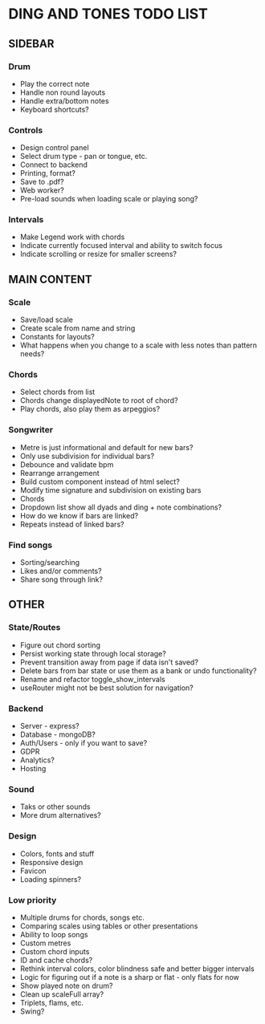 # DING AND TONES TODO LIST

## SIDEBAR

### Drum

* Play the correct note
* Handle non round layouts
* Handle extra/bottom notes
* Keyboard shortcuts?

### Controls

* Design control panel
* Select drum type - pan or tongue, etc.
* Connect to backend
* Printing, format?
* Save to .pdf?
* Web worker?
* Pre-load sounds when loading scale or playing song?

### Intervals

* Make Legend work with chords
* Indicate currently focused interval and ability to switch focus
* Indicate scrolling or resize for smaller screens?

## MAIN CONTENT

### Scale

* Save/load scale
* Create scale from name and string
* Constants for layouts?
* What happens when you change to a scale with less notes than pattern needs?

### Chords

* Select chords from list
* Chords change displayedNote to root of chord?
* Play chords, also play them as arpeggios?

### Songwriter

* Metre is just informational and default for new bars?
* Only use subdivision for individual bars?
* Debounce and validate bpm
* Rearrange arrangement
* Build custom component instead of html select?
* Modify time signature and subdivision on existing bars
* Chords
* Dropdown list show all dyads and ding + note combinations?
* How do we know if bars are linked?
* Repeats instead of linked bars?

### Find songs

* Sorting/searching
* Likes and/or comments?
* Share song through link?

## OTHER

### State/Routes

* Figure out chord sorting
* Persist working state through local storage?
* Prevent transition away from page if data isn't saved?
* Delete bars from bar state or use them as a bank or undo functionality?
* Rename and refactor toggle_show_intervals
* useRouter might not be best solution for navigation?

### Backend

* Server - express?
* Database - mongoDB?
* Auth/Users - only if you want to save?
* GDPR
* Analytics?
* Hosting

### Sound

* Taks or other sounds
* More drum alternatives?

### Design

* Colors, fonts and stuff
* Responsive design
* Favicon
* Loading spinners?

### Low priority

* Multiple drums for chords, songs etc.
* Comparing scales using tables or other presentations
* Ability to loop songs
* Custom metres
* Custom chord inputs
* ID and cache chords?
* Rethink interval colors, color blindness safe and better bigger intervals
* Logic for figuring out if a note is a sharp or flat - only flats for now
* Show played note on drum?
* Clean up scaleFull array?
* Triplets, flams, etc.
* Swing?
